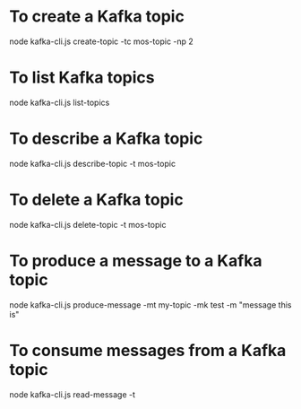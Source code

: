 # To create a Kafka topic
node kafka-cli.js create-topic -tc mos-topic -np 2

# To list Kafka topics
node kafka-cli.js list-topics

# To describe a Kafka topic
node kafka-cli.js describe-topic -t mos-topic

# To delete a Kafka topic
node kafka-cli.js delete-topic -t mos-topic

# To produce a message to a Kafka topic
node kafka-cli.js produce-message -mt my-topic -mk test -m "message this is"

# To consume messages from a Kafka topic
node kafka-cli.js read-message -t <topicName>